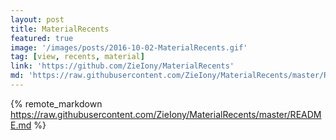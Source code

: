 ```yaml
---
layout: post
title: MaterialRecents
featured: true
image: '/images/posts/2016-10-02-MaterialRecents.gif'
tag: [view, recents, material]
link: 'https://github.com/ZieIony/MaterialRecents'
md: 'https://raw.githubusercontent.com/ZieIony/MaterialRecents/master/README.md'
---
```


{% remote_markdown https://raw.githubusercontent.com/ZieIony/MaterialRecents/master/README.md %}